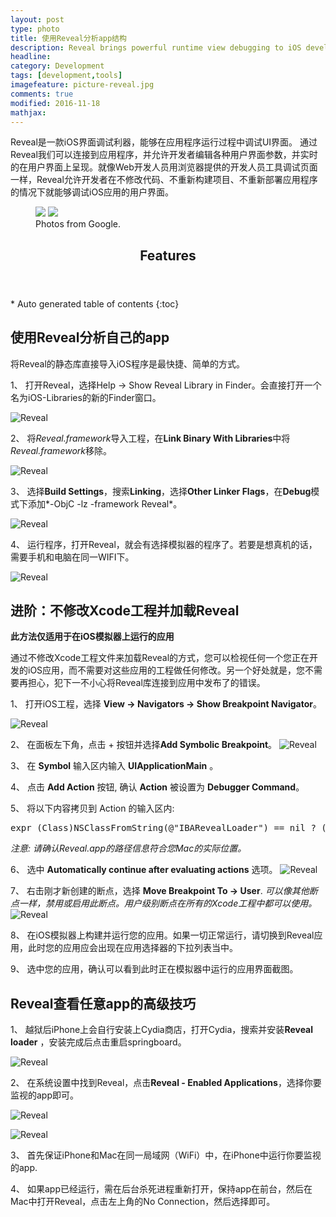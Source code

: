```yaml
---
layout: post
type: photo
title: 使用Reveal分析app结构
description: Reveal brings powerful runtime view debugging to iOS developers
headline: 
category: Development
tags: [development,tools]
imagefeature: picture-reveal.jpg 
comments: true
modified: 2016-11-18
mathjax: 
---
```


Reveal是一款iOS界面调试利器，能够在应用程序运行过程中调试UI界面。 通过Reveal我们可以连接到应用程序，并允许开发者编辑各种用户界面参数，并实时的在用户界面上呈现。就像Web开发人员用浏览器提供的开发人员工具调试页面一样，Reveal允许开发者在不修改代码、不重新构建项目、不重新部署应用程序的情况下就能够调试iOS应用的用户界面。

<figure class="half">
	<a href="{{ site.url }}/images/reveal/reveal_intr_fir.jpg"><img src="{{ site.url }}/images/reveal/reveal_intr_fir.jpg"></a>
	<a href="{{ site.url }}/images/reveal/reveal_intr_sec.jpg"><img src="{{ site.url }}/images/reveal/reveal_intr_sec.jpg"></a>
	<figcaption>Photos from Google.</figcaption>
</figure>


<section id="table-of-contents" class="toc">
  <header>
    <h1>Features</h1>
  </header>
<div id="drawer" markdown="1">
*  Auto generated table of contents
{:toc}
</div>
</section><!-- /#table-of-contents -->

## 使用Reveal分析自己的app ##
将Reveal的静态库直接导入iOS程序是最快捷、简单的方式。

1、 打开Reveal，选择Help → Show Reveal Library in Finder。会直接打开一个名为iOS-Libraries的新的Finder窗口。

![Reveal](/images/reveal/reveal_1_1.jpg)

2、 将*Reveal.framework*导入工程，在**Link Binary With Libraries**中将*Reveal.framework*移除。

![Reveal](/images/reveal/reveal_1_2.jpg)

3、 选择**Build Settings**，搜索**Linking**，选择**Other Linker Flags**，在**Debug**模式下添加*-ObjC -lz -framework Reveal*。

![Reveal](/images/reveal/reveal_1_3.jpg)

4、 运行程序，打开Reveal，就会有选择模拟器的程序了。若要是想真机的话，需要手机和电脑在同一WIFI下。

![Reveal](/images/reveal/reveal_1_4.jpg)

## 进阶：不修改Xcode工程并加载Reveal ##
**此方法仅适用于在iOS模拟器上运行的应用**
		
通过不修改Xcode工程文件来加载Reveal的方式，您可以检视任何一个您正在开发的iOS应用，而不需要对这些应用的工程做任何修改。另一个好处就是，您不需要再担心，犯下一不小心将Reveal库连接到应用中发布了的错误。

1、 打开iOS工程，选择 **View → Navigators → Show Breakpoint Navigator**。

![Reveal](/images/reveal/reveal_2_1.jpg)

2、 在面板左下角，点击 + 按钮并选择**Add Symbolic Breakpoint**。
![Reveal](/images/reveal/reveal_2_2.jpg)

3、 在 **Symbol** 输入区内输入 **UIApplicationMain** 。

4、 点击 **Add Action** 按钮, 确认 **Action** 被设置为 **Debugger Command**。

5、 将以下内容拷贝到 Action 的输入区内:		

<pre>
expr (Class)NSClassFromString(@"IBARevealLoader") == nil ? (void *)dlopen("/Applications/Reveal.app/Contents/SharedSupport/iOS-Libraries/libReveal.dylib", 0x2) : ((void*)0)
</pre>
		
 *注意: 请确认Reveal.app的路径信息符合您Mac的实际位置。*
 
6、 选中 **Automatically continue after evaluating actions** 选项。
![Reveal](/images/reveal/reveal_2_3.jpg)

7、 右击刚才新创建的断点，选择 **Move Breakpoint To → User**.
*可以像其他断点一样，禁用或启用此断点。用户级别断点在所有的Xcode工程中都可以使用。*
![Reveal](/images/reveal/reveal_2_4.jpg)

8、 在iOS模拟器上构建并运行您的应用。如果一切正常运行，请切换到Reveal应用，此时您的应用应会出现在应用选择器的下拉列表当中。

9、 选中您的应用，确认可以看到此时正在模拟器中运行的应用界面截图。

## Reveal查看任意app的高级技巧 ##
1、 越狱后iPhone上会自行安装上Cydia商店，打开Cydia，搜索并安装**Reveal loader** ，安装完成后点击重启springboard。

![Reveal](/images/reveal/reveal_3_1.jpg)

2、 在系统设置中找到Reveal，点击**Reveal - Enabled Applications**，选择你要监视的app即可。

![Reveal](/images/reveal/reveal_3_2.jpg)

![Reveal](/images/reveal/reveal_3_3.jpg)

3、 首先保证iPhone和Mac在同一局域网（WiFi）中，在iPhone中运行你要监视的app.

4、 如果app已经运行，需在后台杀死进程重新打开，保持app在前台，然后在Mac中打开Reveal，点击左上角的No Connection，然后选择即可。
